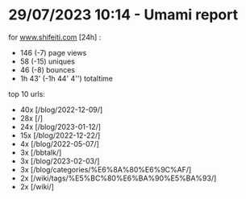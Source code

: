 # 29/07/2023 10:14 - Umami report
for www.shifeiti.com [24h] :

 - 146 (-7) page views
 - 58 (-15) uniques
 - 46 (-8) bounces
 - 1h 43'  (-1h 44' 4'') totaltime


top 10 urls:
 - 40x [/blog/2022-12-09/]
 - 28x [/]
 - 24x [/blog/2023-01-12/]
 - 15x [/blog/2022-12-22/]
 - 4x [/blog/2022-05-07/]
 - 3x [/bbtalk/]
 - 3x [/blog/2023-02-03/]
 - 3x [/blog/categories/%E6%8A%80%E6%9C%AF/]
 - 2x [/wiki/tags/%E5%BC%80%E6%BA%90%E5%BA%93/]
 - 2x [/wiki/]


